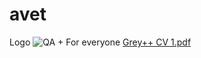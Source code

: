 # avet
Logo
![QA + For everyone](https://user-images.githubusercontent.com/106993195/222576760-e49b4739-1e39-4c57-b109-94f9192c4559.gif)
[Grey++ CV 1.pdf](https://github.com/Avet36/avet/files/10876547/Grey%2B%2B.CV.1.pdf)
